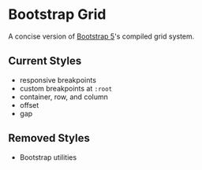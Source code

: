 # Bootstrap Grid
A concise version of [Bootstrap 5](https://getbootstrap.com/)'s compiled grid system.

## Current Styles

- responsive breakpoints
- custom breakpoints at `:root`
- container, row, and column
- offset
- gap

## Removed Styles

- Bootstrap utilities
